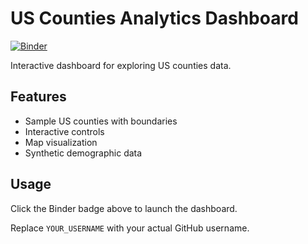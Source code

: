 # US Counties Analytics Dashboard

[![Binder](https://mybinder.org/badge_logo.svg)](https://mybinder.org/v2/gh/YOUR_USERNAME/functional-counties-dashboard/HEAD?filepath=dashboard.ipynb)

Interactive dashboard for exploring US counties data.

## Features
- Sample US counties with boundaries
- Interactive controls
- Map visualization
- Synthetic demographic data

## Usage
Click the Binder badge above to launch the dashboard.

Replace `YOUR_USERNAME` with your actual GitHub username.

